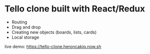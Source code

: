 # Tello clone built with React/Redux

* Routing  
* Drag and drop   
* Creating new objects (boards, lists, cards)
* Local storage

live demo: https://tello-clone.heroncakiq.now.sh
